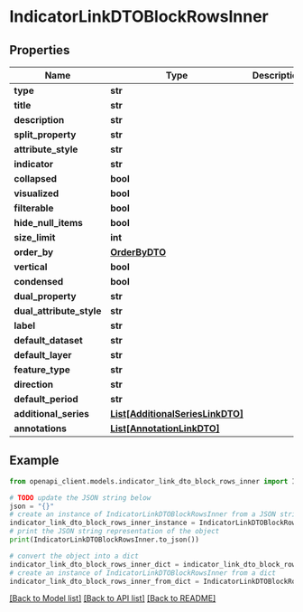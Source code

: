 # IndicatorLinkDTOBlockRowsInner


## Properties

Name | Type | Description | Notes
------------ | ------------- | ------------- | -------------
**type** | **str** |  | 
**title** | **str** |  | [optional] 
**description** | **str** |  | [optional] 
**split_property** | **str** |  | [optional] 
**attribute_style** | **str** |  | [optional] 
**indicator** | **str** |  | [optional] 
**collapsed** | **bool** |  | [optional] 
**visualized** | **bool** |  | [optional] 
**filterable** | **bool** |  | [optional] 
**hide_null_items** | **bool** |  | [optional] 
**size_limit** | **int** |  | [optional] 
**order_by** | [**OrderByDTO**](OrderByDTO.md) |  | [optional] 
**vertical** | **bool** |  | [optional] 
**condensed** | **bool** |  | [optional] 
**dual_property** | **str** |  | [optional] 
**dual_attribute_style** | **str** |  | [optional] 
**label** | **str** |  | [optional] 
**default_dataset** | **str** |  | [optional] 
**default_layer** | **str** |  | [optional] 
**feature_type** | **str** |  | [optional] 
**direction** | **str** |  | [optional] 
**default_period** | **str** |  | [optional] 
**additional_series** | [**List[AdditionalSeriesLinkDTO]**](AdditionalSeriesLinkDTO.md) |  | [optional] 
**annotations** | [**List[AnnotationLinkDTO]**](AnnotationLinkDTO.md) |  | [optional] 

## Example

```python
from openapi_client.models.indicator_link_dto_block_rows_inner import IndicatorLinkDTOBlockRowsInner

# TODO update the JSON string below
json = "{}"
# create an instance of IndicatorLinkDTOBlockRowsInner from a JSON string
indicator_link_dto_block_rows_inner_instance = IndicatorLinkDTOBlockRowsInner.from_json(json)
# print the JSON string representation of the object
print(IndicatorLinkDTOBlockRowsInner.to_json())

# convert the object into a dict
indicator_link_dto_block_rows_inner_dict = indicator_link_dto_block_rows_inner_instance.to_dict()
# create an instance of IndicatorLinkDTOBlockRowsInner from a dict
indicator_link_dto_block_rows_inner_from_dict = IndicatorLinkDTOBlockRowsInner.from_dict(indicator_link_dto_block_rows_inner_dict)
```
[[Back to Model list]](../README.md#documentation-for-models) [[Back to API list]](../README.md#documentation-for-api-endpoints) [[Back to README]](../README.md)


